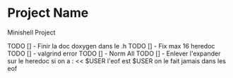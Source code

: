 # Project Name
Minishell Project

TODO [] - Finir la doc doxygen dans le .h
TODO [] - Fix max 16 heredoc
TODO [] - valgrind error 
TODO [] - Norm All
TODO [] - Enlever l'expander sur le heredoc si on a : << $USER l'eof est $USER on le fait jamais dans les eof
